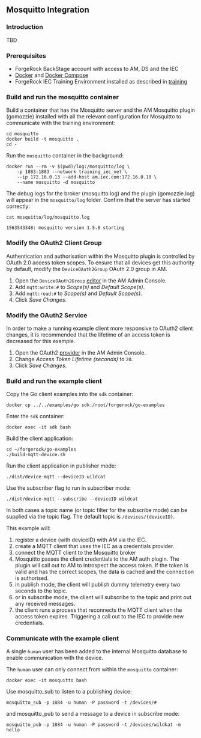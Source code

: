 ## Mosquitto Integration
### Introduction

TBD

### Prerequisites

- ForgeRock BackStage account with access to AM, DS and the IEC
- [Docker](https://docs.docker.com/install/) and [Docker Compose](https://docs.docker.com/compose/install/)
- ForgeRock IEC Training Environment installed as described in [training](../../training)

### Build and run the mosquitto container

Build a container that has the Mosquitto server and the AM Mosquitto plugin (gomozzie) installed with all the relevant
configuration for Mosquitto to communicate with the training environment:

	cd mosquitto 	
	docker build -t mosquitto .
	cd -

Run the `mosquitto` container in the background:

	docker run --rm -v $(pwd)/log:/mosquitto/log \
		-p 1883:1883 --network training_iec_net \
		--ip 172.16.0.13 --add-host am.iec.com:172.16.0.10 \
		--name mosquitto -d mosquitto
		
The debug logs for the broker (mosquitto.log) and the plugin (gomozzie.log) will appear in the `mosquitto/log` folder.
Confirm that the server has started correctly:

	cat mosquitto/log/mosquitto.log
	
	1563543348: mosquitto version 1.5.8 starting

### Modify the OAuth2 Client Group

Authentication and authorisation within the Mosquitto plugin is controlled by OAuth 2.0 access token scopes.
To ensure that all devices get this authority by default, modify the `DeviceOAuth2Group` OAuth 2.0 group in AM. 

1. Open the `DeviceOAuth2Group` [editor](http://am.iec.com:8080/openam/XUI/#realms/%2Fedge/applications-oauth2/groups/edit/DeviceOAuth2Group)
in the AM Admin Console.
1. Add `mqtt:write:#` to *Scope(s)* and *Default Scope(s)*.
1. Add `mqtt:read:#` to *Scope(s)* and *Default Scope(s)*.
1. Click *Save Changes*.

### Modify the OAuth2 Service

In order to make a running example client more responsive to OAuth2 client changes, it is recommended that the lifetime
of an access token is decreased for this example.

1. Open the OAuth2 [provider](http://am.iec.com:8080/openam/XUI/#realms/%2Fedge/services/edit/oauth-oidc) 
in the AM Admin Console.
1. Change *Access Token Lifetime (seconds)* to `20`.
1. Click *Save Changes*.
 

### Build and run the example client

Copy the Go client examples into the `sdk` container:

	docker cp ../../examples/go sdk:/root/forgerock/go-examples

Enter the `sdk` container:

    docker exec -it sdk bash

Build the client application:

    cd ~/forgerock/go-examples
    ./build-mqtt-device.sh

Run the client application in publisher mode:

    ./dist/device-mqtt --deviceID wildcat
    
Use the subscriber flag to run in subscriber mode:

    ./dist/device-mqtt --subscribe --deviceID wildcat
    
In both cases a topic name (or topic filter for the subscribe mode) can be supplied via the topic flag.
The default topic is `/devices/{deviceID}`.

This example will:
1. register a device (with deviceID) with AM via the IEC.
1. create a MQTT client that uses the IEC as a credentials provider. 
1. connect the MQTT client to the Mosquitto broker
1. Mosquitto passes the client credentials to the AM auth plugin. 
The plugin will call out to AM to introspect the access token.
If the token is valid and has the correct scopes, the data is cached and the connection is authorised. 
1. in publish mode, the client will publish dummy telemetry every two seconds to the topic.
1. or in subscribe mode, the client will subscribe to the topic and print out any received messages.
1. the client runs a process that reconnects the MQTT client when the access token expires.
Triggering a call out to the IEC to provide new credentials.

### Communicate with the example client

A single `human` user has been added to the internal Mosquitto database to enable communication with the device.

The `human` user can only connect from within the `mosquitto` container:

	docker exec -it mosquitto bash
	
Use mosquitto_sub to listen to a publishing device:	

	mosquitto_sub -p 1884 -u human -P password -t /devices/#

and mosquitto_pub to send a message to a device in subscribe mode:	

	mosquitto_pub -p 1884 -u human -P password -t /devices/wildkat -m hello
